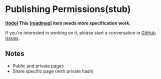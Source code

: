 # Publishing Permissions(stub)

**[[todo]] This [[roadmap]] item needs more specification work.**

If you're interested in working on it, please start a conversation in [GitHub issues](https://github.com/foambubble/foam/issues).

## Notes

- Public and private pages
- Share specific page (with private hash)

[//begin]: # "Autogenerated link references for markdown compatibility"
[todo]: todo.md "Todo"
[roadmap]: proposals/roadmap.md "Roadmap"
[//end]: # "Autogenerated link references"
